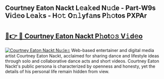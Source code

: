 ## Courtney Eaton Nackt L𝚎a𝚔ed N𝚞𝚍e - Part-W9s Vi𝚍𝚎o L𝚎a𝚔s - H𝚘𝚝 O𝚗𝚕yf𝚊ns P𝚑𝚘tos PXPAr

# <h2><a href="http://kf45mj.oniu.top/?m=Courtney+Eaton+Nackt">🔗👉 🔴 Courtney Eaton Nackt P𝚑ot𝚘𝚜 V𝚒d𝚎o</a></h2>

[![Courtney Eaton Nackt Nu𝚍e𝚜](https://i.imgur.com/0qMVB7G.gif)](http://kf45mj.oniu.top/?m=Courtney+Eaton+Nackt)
Web-based entertainer and digital media artist Courtney Eaton Nackt, acclaimed for sharing dance and lifestyle ideas through solo and collaborative dance acts and short videos. Courtney Eaton Nackt's public persona is characterized by openness and honesty, yet the details of his personal life remain hidden from view.  
